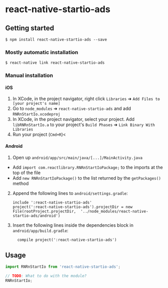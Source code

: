 
# react-native-startio-ads

## Getting started

`$ npm install react-native-startio-ads --save`

### Mostly automatic installation

`$ react-native link react-native-startio-ads`

### Manual installation

#### iOS

1. In XCode, in the project navigator, right click `Libraries` ➜ `Add Files to [your project's name]`
2. Go to `node_modules` ➜ `react-native-startio-ads` and add `RNRnStartIo.xcodeproj`
3. In XCode, in the project navigator, select your project. Add `libRNRnStartIo.a` to your project's `Build Phases` ➜ `Link Binary With Libraries`
4. Run your project (`Cmd+R`)<

#### Android

1. Open up `android/app/src/main/java/[...]/MainActivity.java`
  - Add `import com.reactlibrary.RNRnStartIoPackage;` to the imports at the top of the file
  - Add `new RNRnStartIoPackage()` to the list returned by the `getPackages()` method
2. Append the following lines to `android/settings.gradle`:
  	```
  	include ':react-native-startio-ads'
  	project(':react-native-startio-ads').projectDir = new File(rootProject.projectDir, 	'../node_modules/react-native-startio-ads/android')
  	```
3. Insert the following lines inside the dependencies block in `android/app/build.gradle`:
  	```
      compile project(':react-native-startio-ads')
  	```


## Usage
```javascript
import RNRnStartIo from 'react-native-startio-ads';

// TODO: What to do with the module?
RNRnStartIo;
```
  